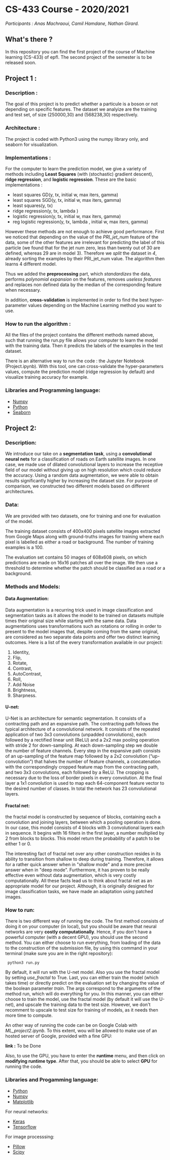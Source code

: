 # CS-433 Course - 2020/2021
*Participants : Anas Machraoui, Camil Hamdane, Nathan Girard.*

## What's there ?
In this repository you can find the first project of the course of Machine learning (CS-433) of epfl. The second project of the semester is to be released soon.

## Project 1 :

### Description :
The goal of this project is to predict whether a particule is a boson or not depending on specific features. The dataset we analyize are the training and test set, of size (250000,30) and (568238,30) respectively. 

### Architecture :
The project is coded with Python3 using the numpy library only, and seaborn for visualization.

### Implementations :
For the computer to learn the prediction model, we give a variety of methods including **Least Squares** (with (stochastic) gradient descent), **ridge regression**, and **logistic regression**. These are the basic implementations :

- least squares GD(y, tx, initial w, max iters, gamma)
- least squares SGD(y, tx, initial w, max iters, gamma)
- least squares(y, tx)
- ridge regression(y, tx, lambda )
- logistic regression(y, tx, initial w, max iters, gamma)
- reg logistic regression(y, tx, lambda , initial w, max iters, gamma)

However these methods are not enough to achieve good performance. First we noticed that depending on the value of the *PRI_jet_num* feature of the data, some of the other features are irrelevant for predicting the label of this particle (we found that for the jet num zero, less than twenty out of 30 are defined, whereas 29 are in model 3). Therefore we *split* the dataset in *4*, already sorting the examples by their PRI_jet_num value. The algorithm then learns 4 different model.

Thus we added the **preprocessing** part, which *standardizes* the data, performs *polynomial expansion* on the features, removes *useless features* and replaces non defined data by the median of the corresponding feature when necessary. 

In addition, **cross-validation** is implemented in order to find the best hyper-parameter values depending on the Machine Learning method you want to use. 

### How to run the algorithm :
All the files of the project contains the different methods named above, such that running the run.py file allows your computer to learn the model with the training data. Then it predicts the labels of the examples in the test dataset. 

There is an alternative way to run the code : the Jupyter Notebook (Project.ipynb). With this tool, one can cross-validate the hyper-parameters values, compute the prediction model (ridge regression by default) and visualize training accuracy for example.

### Libraries and Programming language:
- [Numpy](https://numpy.org)
- [Python](https://www.python.org)
- [Seaborn](https://seaborn.pydata.org/)

## Project 2:

### Description:
We introduce our take on a **segmentation task**, using a **convolutional neural nets** for a classification of roads on Earth satellite images. In one case, we made use of dilated convolutional layers to increase the receptive field of our model without giving up on high resolution which could reduce the accuracy. Using a random data augmentation, we were able to obtain results significantly higher by increasing the dataset size. For purpose of comparison, we constructed two different models based on different architectures.

### Data:
We are provided with two datasets, one for training and one for evaluation of the model.

The training dataset consists of 400x400 pixels satellite images extracted from Google Maps along with ground-truths images for training where each pixel is labelled as either a road or background. The number of training examples is a 100. 

The evaluation set contains 50 images of 608x608 pixels, on which predictions are made on 16x16 patches all over the image. We then use a threshold to determine whether the patch should be classified as a road or a background.

### Methods and Models:

#### Data Augmentation:
Data augmentation is a recurring trick used in image classification and segmentation tasks as it allows the model to be trained on datasets multiple times their original size while starting with the same data. Data augmentations uses transformations such as rotations or rolling in order to present to the model images that, despite coming from the same original, are considered as two separate data points and offer two distinct learning outcomes. Here is a list of the every transformation available in our project:

<ol>
  <li>Identity,</li>
  <li>Flip,</li>
  <li>Rotate,</li>
  <li>Contrast,</li>
  <li>AutoContrast,</li>
  <li>Roll,</li>
  <li>Add Noise</li>
  <li>Brightness,</li>
  <li>Sharpness.</li>
</ol>


#### U-net:
U-Net is an architecture for semantic segmentation. It consists of a contracting path and an expansive path. The contracting path follows the typical architecture of a convolutional network. It consists of the repeated application of two 3x3 convolutions (unpadded convolutions), each followed by a rectified linear unit (ReLU) and a 2x2 max pooling operation with stride 2 for down-sampling. At each down-sampling step we double the number of feature channels. Every step in the expansive path consists of an up-sampling of the feature map followed by a 2x2 convolution (“up-convolution”) that halves the number of feature channels, a concatenation with the correspondingly cropped feature map from the contracting path, and two 3x3 convolutions, each followed by a ReLU. The cropping is necessary due to the loss of border pixels in every convolution. At the final layer a 1x1 convolution is used to map each 64-component feature vector to the desired number of classes. In total the network has 23 convolutional layers. 


#### Fractal net:
the fractal model is constructed by sequence of blocks, containing each a convolution and joining layers, between which a pooling operation is done. In our case, this model consists of 4 blocks with 3 convolutional layers each in sequence. It begins with 16 filters in the first layer, a number multiplied by 2 from blocks to blocks. This model return the probability of a patch to be either 1 or 0.

The interesting fact of fractal net over any other construction resides in its ability to transition from shallow to deep during training. Therefore, it allows for a rather quick answer when in "shallow mode" and a more precise answer when in "deep mode". Furthermore, it has proven to be really effective even without data augmentation, which is very costly computationally. All these facts lead us to think about fractal net as an appropriate model for our project. Although, it is originally designed for image classification tasks, we have made an adaptation using patched images.


### How to run:

There is two different way of running the code. The first method consists of doing it on your computer (in local), but you should be aware that neural networks are very **costly computationally**. Hence, if you don't have a powerful computer (with a decent GPU), you should use the second method. You can either choose to run everything, from loading of the data to the construction of the submission file, by using this command in your terminal (make sure you are in the right repository):

<pre><code> python3 run.py </code></pre>

By default, it will run with the U-net model. Also you use the fractal model by setting *use_fractal* to True. Last, you can either train the model (which takes time) or directly predict on the evaluation set by changing the value of the boolean parameter *train*. The args correspond to the arguments of the method run, which will do everything for you. In this manner, you can either choose to train the model, use the fractal model (by default it will use the U-net), and upscale the training data to the test size. However, we don't recomment to upscale to test size for training of models, as it needs then more time to compute.

An other way of running the code can be on Google Colab with *ML_project2.ipynb*. To this extent, wou will be allowed to make use of an hosted server of Google, provided with a fine GPU:

**link :** To be Done

Also, to use the GPU, you have to enter the **runtime** menu, and then click on **modifying runtime type**. After that, you should be able to select **GPU** for running the code. 


### Libraries and Progamming language:
- [Python](https://www.python.org)
- [Numpy](https://numpy.org)
- [Matplotlib](https://matplotlib.org)

For neural networks:
- [Keras](https://keras.io)
- [Tensorflow](https://www.tensorflow.org/?hl=fr)

For image processsing:
- [Pillow](https://pillow.readthedocs.io/en/stable/)
- [Scipy](https://www.scipy.org)
